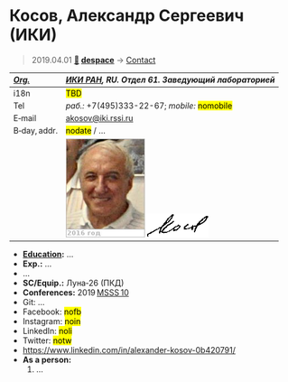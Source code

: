# Косов, Александр Сергеевич (ИКИ)
> 2019.04.01 **[🚀](../index/index.md) [despace](index.md)** → [Contact](contact.md)

|*[Org.](contact.md)*|*[ИКИ РАН](zz_iki_ras.md), RU. Отдел 61. Заведующий лабораторией*|
|:--|:--|
|i18n|<mark>TBD</mark>|
|Tel|*раб.:* +7(495)333-22-67; *mobile:* <mark>nomobile</mark>|
|E‑mail|<akosov@iki.rssi.ru>|
|B‑day, addr.|<mark>nodate</mark> / …|
||![](f/contact/k/kosov1_photo.jpg) ![](f/contact/k/kosov1_sign.png)|

   - **[Education](edu.md):** …
   - **Exp.:** …
   - …
   - **SC/Equip.:** Луна‑26 (ПКД)
   - **Conferences:** 2019 [MSSS 10](msss_10.md)
   - Git: …
   - Facebook: <mark>nofb</mark>
   - Instagram: <mark>noin</mark>
   - LinkedIn: <mark>noli</mark>
   - Twitter: <mark>notw</mark>
   - <https://www.linkedin.com/in/alexander-kosov-0b420791/>
   - **As a person:**
      1. …
